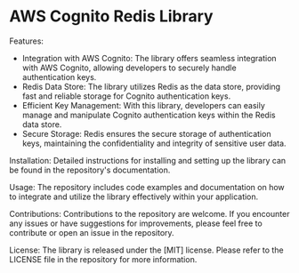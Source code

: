 # AWS Cognito Redis Library

Features:
- Integration with AWS Cognito: The library offers seamless integration with AWS Cognito, allowing developers to securely handle authentication keys.
- Redis Data Store: The library utilizes Redis as the data store, providing fast and reliable storage for Cognito authentication keys.
- Efficient Key Management: With this library, developers can easily manage and manipulate Cognito authentication keys within the Redis data store.
- Secure Storage: Redis ensures the secure storage of authentication keys, maintaining the confidentiality and integrity of sensitive user data.

Installation: Detailed instructions for installing and setting up the library can be found in the repository's documentation.

Usage: The repository includes code examples and documentation on how to integrate and utilize the library effectively within your application.

Contributions: Contributions to the repository are welcome. If you encounter any issues or have suggestions for improvements, please feel free to contribute or open an issue in the repository.

License: The library is released under the [MIT] license. Please refer to the LICENSE file in the repository for more information.
